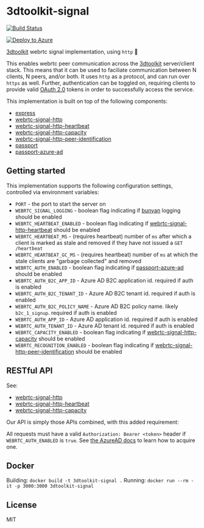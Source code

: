 # 3dtoolkit-signal

[![Build Status](https://travis-ci.org/bengreenier/3dtoolkit-signal.svg?branch=master)](https://travis-ci.org/bengreenier/3dtoolkit-signal)

[![Deploy to Azure](https://azuredeploy.net/deploybutton.png)](https://azuredeploy.net/)

[3dtoolkit](https://github.com/catalystcode/3dtoolkit) webrtc signal implementation, using `http` :satellite:


This enables webrtc peer communication across the [3dtoolkit](https://github.com/catalystcode/3dtoolkit) server/client stack. This means that it can be used to faciliate communication between N clients, N peers, and/or both. It uses `http` as a protocol, and can run over `https` as well. Further, authentication can be toggled on, requiring clients to provide valid [OAuth 2.0](https://oauth.net/2/) tokens in order to successfully access the service.

This implementation is built on top of the following components:

+ [express](https://github.com/expressjs/express)
+ [webrtc-signal-http](https://github.com/bengreenier/webrtc-signal-http)
+ [webrtc-signal-http-heartbeat](https://github.com/bengreenier/webrtc-signal-http-heartbeat)
+ [webrtc-signal-http-capacity](https://github.com/bengreenier/webrtc-signal-http-capacity)
+ [webrtc-signal-http-peer-identification](https://github.com/KanishkT123/webrtc-signal-http-peer-identification)
+ [passport](https://github.com/jaredhanson/passport)
+ [passport-azure-ad](https://github.com/AzureAD/passport-azure-ad)

## Getting started

This implementation supports the following configuration settings, controlled via environment variables:

+ `PORT` - the port to start the server on
+ `WEBRTC_SIGNAL_LOGGING` - boolean flag indicating if [bunyan](https://github.com/trentm/node-bunyan) logging should be enabled
+ `WEBRTC_HEARTBEAT_ENABLED` - boolean flag indicating if [webrtc-signal-http-heartbeat](https://github.com/bengreenier/webrtc-signal-http-heartbeat) should be enabled
+ `WEBRTC_HEARTBEAT_MS` - (requires heartbeat) number of `ms` after which a client is marked as stale and removed if they have not issued a `GET /heartbeat`
+ `WEBRTC_HEARTBEAT_GC_MS` - (requires heartbeat) number of `ms` at which the stale clients are "garbage collected" and removed
+ `WEBRTC_AUTH_ENABLED` - boolean flag indicating if [passport-azure-ad](https://github.com/AzureAD/passport-azure-ad) should be enabled
+ `WEBRTC_AUTH_B2C_APP_ID` - Azure AD B2C application id. required if auth is enabled
+ `WEBRTC_AUTH_B2C_TENANT_ID` - Azure AD B2C tenant id. required if auth is enabled
+ `WEBRTC_AUTH_B2C_POLICY_NAME` - Azure AD B2C policy name. likely `b2c_1_signup`. required if auth is enabled
+ `WEBRTC_AUTH_APP_ID` - Azure AD application id. required if auth is enabled
+ `WEBRTC_AUTH_TENANT_ID` - Azure AD tenant id. required if auth is enabled
+ `WEBRTC_CAPACITY_ENABLED` - boolean flag indicating if [webrtc-signal-http-capacity](https://github.com/bengreenier/webrtc-signal-http-capacity) should be enabled
+ `WEBRTC_RECOGNITION_ENABLED` - boolean flag indicating if [webrtc-signal-http-peer-identification](https://github.com/KanishkT123/webrtc-signal-http-peer-identification) should be enabled

## RESTful API

See:

+ [webrtc-signal-http](https://github.com/bengreenier/webrtc-signal-http)
+ [webrtc-signal-http-heartbeat](https://github.com/bengreenier/webrtc-signal-http-heartbeat)
+ [webrtc-signal-http-capacity](https://github.com/bengreenier/webrtc-signal-http-capacity)

Our API is simply those APIs combined, with this added requirement:

All requests must have a valid `Authorization: Bearer <token>` header if `WEBRTC_AUTH_ENABLED` is `true`. See [the AzureAD docs](https://docs.microsoft.com/en-us/azure/active-directory/develop/active-directory-protocols-oauth-code) to learn how to acquire one.

## Docker

Building: `docker build -t 3dtoolkit-signal .`
Running: `docker run --rm -it -p 3000:3000 3dtoolkit-signal`

## License

MIT
